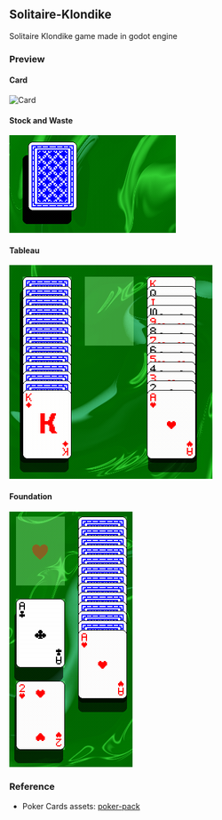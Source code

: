 ## Solitaire-Klondike

Solitaire Klondike game made in godot engine

### Preview

#### Card

![Card](screenshots/card.gif)

#### Stock and Waste

![Stock and Waste](screenshots/stock_and_waste.gif)

#### Tableau

![Tableau](screenshots/tableau.gif)

#### Foundation

![Foundation](screenshots/foundation.gif)

### Reference

- Poker Cards assets: [poker-pack](https://screamingbrainstudios.itch.io/poker-pack)
